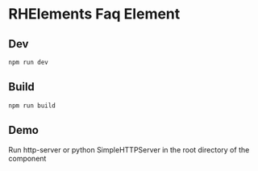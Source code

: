 # RHElements Faq Element

## Dev
```
npm run dev
```

## Build
```
npm run build
```

## Demo
Run http-server or python SimpleHTTPServer in the root directory of the component
